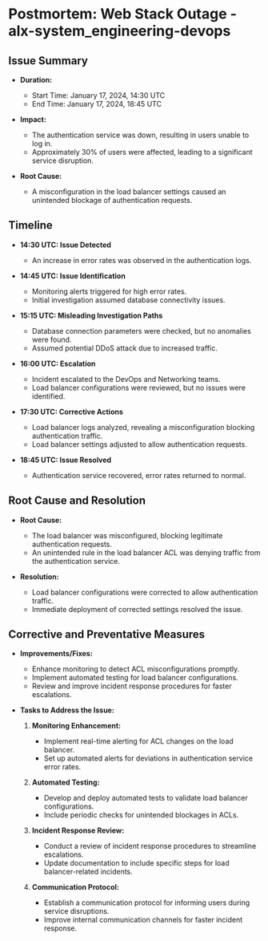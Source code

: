# Postmortem: Web Stack Outage - alx-system_engineering-devops

## Issue Summary

- **Duration:** 
  - Start Time: January 17, 2024, 14:30 UTC
  - End Time: January 17, 2024, 18:45 UTC

- **Impact:**
  - The authentication service was down, resulting in users unable to log in.
  - Approximately 30% of users were affected, leading to a significant service disruption.

- **Root Cause:**
  - A misconfiguration in the load balancer settings caused an unintended blockage of authentication requests.

## Timeline

- **14:30 UTC: Issue Detected**
  - An increase in error rates was observed in the authentication logs.

- **14:45 UTC: Issue Identification**
  - Monitoring alerts triggered for high error rates.
  - Initial investigation assumed database connectivity issues.

- **15:15 UTC: Misleading Investigation Paths**
  - Database connection parameters were checked, but no anomalies were found.
  - Assumed potential DDoS attack due to increased traffic.

- **16:00 UTC: Escalation**
  - Incident escalated to the DevOps and Networking teams.
  - Load balancer configurations were reviewed, but no issues were identified.

- **17:30 UTC: Corrective Actions**
  - Load balancer logs analyzed, revealing a misconfiguration blocking authentication traffic.
  - Load balancer settings adjusted to allow authentication requests.

- **18:45 UTC: Issue Resolved**
  - Authentication service recovered, error rates returned to normal.

## Root Cause and Resolution

- **Root Cause:**
  - The load balancer was misconfigured, blocking legitimate authentication requests.
  - An unintended rule in the load balancer ACL was denying traffic from the authentication service.

- **Resolution:**
  - Load balancer configurations were corrected to allow authentication traffic.
  - Immediate deployment of corrected settings resolved the issue.

## Corrective and Preventative Measures

- **Improvements/Fixes:**
  - Enhance monitoring to detect ACL misconfigurations promptly.
  - Implement automated testing for load balancer configurations.
  - Review and improve incident response procedures for faster escalations.

- **Tasks to Address the Issue:**
  1. **Monitoring Enhancement:**
     - Implement real-time alerting for ACL changes on the load balancer.
     - Set up automated alerts for deviations in authentication service error rates.

  2. **Automated Testing:**
     - Develop and deploy automated tests to validate load balancer configurations.
     - Include periodic checks for unintended blockages in ACLs.

  3. **Incident Response Review:**
     - Conduct a review of incident response procedures to streamline escalations.
     - Update documentation to include specific steps for load balancer-related incidents.

  4. **Communication Protocol:**
     - Establish a communication protocol for informing users during service disruptions.
     - Improve internal communication channels for faster incident response.

